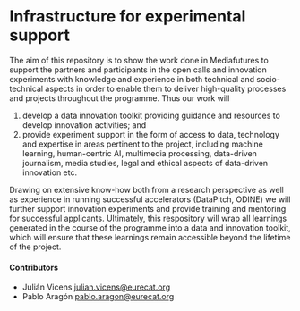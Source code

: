 # Infrastructure for experimental support

The aim of this repository is to show the work done in Mediafutures to support the partners and participants in the open calls and innovation experiments with knowledge and experience in both technical and socio-technical aspects in order to enable them to deliver high-quality processes and projects throughout the programme. Thus our work will
1. develop a data innovation toolkit providing guidance and resources to develop innovation activities; and
2. provide experiment support in the form of access to data, technology and expertise in areas pertinent to the project, including machine learning, human-centric AI, multimedia processing, data-driven journalism, media studies, legal and ethical aspects of data-driven innovation etc. 

Drawing on extensive know-how both from a research perspective as well as experience in running successful accelerators (DataPitch, ODINE) we will further support innovation experiments and provide training and mentoring for successful applicants. Ultimately, this respository will wrap all learnings generated in the course of the programme into a data and innovation toolkit, which will ensure that these learnings remain accessible beyond the lifetime of the project.

#### Contributors

- Julián Vicens <julian.vicens@eurecat.org>
- Pablo Aragón <pablo.aragon@eurecat.org>
